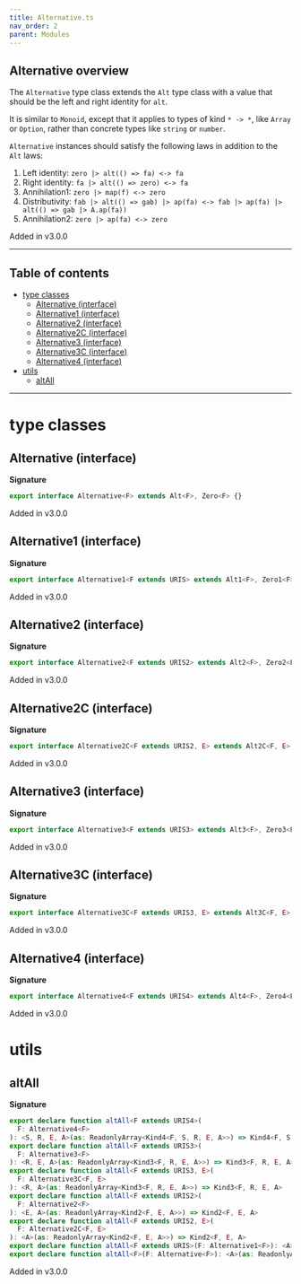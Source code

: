 ```yaml
---
title: Alternative.ts
nav_order: 2
parent: Modules
---
```


## Alternative overview

The `Alternative` type class extends the `Alt` type class with a value that should be the left and right identity for `alt`.

It is similar to `Monoid`, except that it applies to types of kind `* -> *`, like `Array` or `Option`, rather than
concrete types like `string` or `number`.

`Alternative` instances should satisfy the following laws in addition to the `Alt` laws:

1. Left identity: `zero |> alt(() => fa) <-> fa`
2. Right identity: `fa |> alt(() => zero) <-> fa`
3. Annihilation1: `zero |> map(f) <-> zero`
4. Distributivity: `fab |> alt(() => gab) |> ap(fa) <-> fab |> ap(fa) |> alt(() => gab |> A.ap(fa))`
5. Annihilation2: `zero |> ap(fa) <-> zero`

Added in v3.0.0

---

<h2 class="text-delta">Table of contents</h2>

- [type classes](#type-classes)
  - [Alternative (interface)](#alternative-interface)
  - [Alternative1 (interface)](#alternative1-interface)
  - [Alternative2 (interface)](#alternative2-interface)
  - [Alternative2C (interface)](#alternative2c-interface)
  - [Alternative3 (interface)](#alternative3-interface)
  - [Alternative3C (interface)](#alternative3c-interface)
  - [Alternative4 (interface)](#alternative4-interface)
- [utils](#utils)
  - [altAll](#altall)

---

# type classes

## Alternative (interface)

**Signature**

```ts
export interface Alternative<F> extends Alt<F>, Zero<F> {}
```

Added in v3.0.0

## Alternative1 (interface)

**Signature**

```ts
export interface Alternative1<F extends URIS> extends Alt1<F>, Zero1<F> {}
```

Added in v3.0.0

## Alternative2 (interface)

**Signature**

```ts
export interface Alternative2<F extends URIS2> extends Alt2<F>, Zero2<F> {}
```

Added in v3.0.0

## Alternative2C (interface)

**Signature**

```ts
export interface Alternative2C<F extends URIS2, E> extends Alt2C<F, E>, Zero2C<F, E> {}
```

Added in v3.0.0

## Alternative3 (interface)

**Signature**

```ts
export interface Alternative3<F extends URIS3> extends Alt3<F>, Zero3<F> {}
```

Added in v3.0.0

## Alternative3C (interface)

**Signature**

```ts
export interface Alternative3C<F extends URIS3, E> extends Alt3C<F, E>, Zero3C<F, E> {}
```

Added in v3.0.0

## Alternative4 (interface)

**Signature**

```ts
export interface Alternative4<F extends URIS4> extends Alt4<F>, Zero4<F> {}
```

Added in v3.0.0

# utils

## altAll

**Signature**

```ts
export declare function altAll<F extends URIS4>(
  F: Alternative4<F>
): <S, R, E, A>(as: ReadonlyArray<Kind4<F, S, R, E, A>>) => Kind4<F, S, R, E, A>
export declare function altAll<F extends URIS3>(
  F: Alternative3<F>
): <R, E, A>(as: ReadonlyArray<Kind3<F, R, E, A>>) => Kind3<F, R, E, A>
export declare function altAll<F extends URIS3, E>(
  F: Alternative3C<F, E>
): <R, A>(as: ReadonlyArray<Kind3<F, R, E, A>>) => Kind3<F, R, E, A>
export declare function altAll<F extends URIS2>(
  F: Alternative2<F>
): <E, A>(as: ReadonlyArray<Kind2<F, E, A>>) => Kind2<F, E, A>
export declare function altAll<F extends URIS2, E>(
  F: Alternative2C<F, E>
): <A>(as: ReadonlyArray<Kind2<F, E, A>>) => Kind2<F, E, A>
export declare function altAll<F extends URIS>(F: Alternative1<F>): <A>(as: ReadonlyArray<Kind<F, A>>) => Kind<F, A>
export declare function altAll<F>(F: Alternative<F>): <A>(as: ReadonlyArray<HKT<F, A>>) => HKT<F, A>
```

Added in v3.0.0
